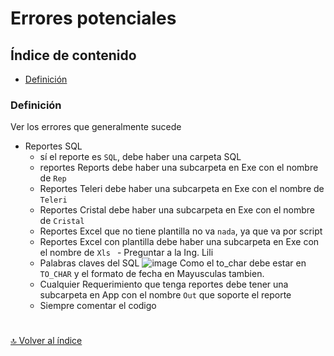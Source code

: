 # Errores potenciales

## Índice de contenido

*   [Definición](#definición)

### **Definición**
Ver los errores que generalmente sucede

* Reportes SQL
  * sí el reporte es `SQL`, debe haber una carpeta SQL
  * reportes Reports debe haber una subcarpeta en Exe con el nombre de `Rep`
  * Reportes Teleri debe haber una subcarpeta en Exe con el nombre de `Teleri`
  * Reportes Cristal debe haber una subcarpeta en Exe con el nombre de `Cristal`
  * Reportes Excel que no tiene plantilla no va `nada`, ya que va por script
  * Reportes Excel con plantilla debe haber una subcarpeta en Exe con el nombre de `Xls ` - Preguntar a la Ing. Lili
  * Palabras claves del SQL
    ![image](https://user-images.githubusercontent.com/61068392/160934100-bed1a395-4c73-4136-a9e8-1d3530804a32.png)
    Como el to_char debe estar en `TO_CHAR` y el formato de fecha en Mayusculas tambien.
  * Cualquier Requerimiento que tenga reportes debe tener una subcarpeta en App con el nombre `Out` que soporte el reporte 
  * Siempre comentar el codigo

#
[🔝 Volver al índice](#índice-de-contenido)
#
